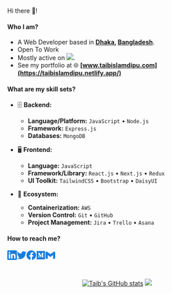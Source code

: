 Hi there 👋!

#### Who I am?

- A Web Developer based in **[Dhaka](https://en.wikipedia.org/wiki/Dhaka), [Bangladesh](https://en.wikipedia.org/wiki/Bangladesh)**.
- Open To Work
- Mostly active on <a href="https://www.linkedin.com/in/taibislamdipu/"><img src="https://cdn-icons-png.flaticon.com/512/174/174857.png" height=20></a>.
- See my portfolio at 🌐 **[www.taibislamdipu.com](https://taibislamdipu.netlify.app/)**

#### What are my skill sets?

- 🗄️ **Backend:**

  - **Language/Platform:** `JavaScript` • `Node.js`
  - **Framework:** `Express.js`
  - **Databases:** `MongoDB`

- 🖥 **Frontend:**

  - **Language:** `JavaScript`
  - **Framework/Library:** `React.js` • `Next.js` • `Redux`
  - **UI Toolkit:** `TailwindCSS` • `Bootstrap` • `DaisyUI`

- 🎡 **Ecosystem:**
  - **Containerization:** `AWS`
  - **Version Control:** `Git` • `GitHub`
  - **Project Management:** `Jira` • `Trello` • `Asana`

#### How to reach me?

<a href="https://www.linkedin.com/in/taibislamdipu">
  <img align="left" alt="LinkedIn" width="22px" src="./assets/linkedin.svg" />
</a>

<a href="https://twitter.com/taibislamdipu">
  <img align="left" alt="Twitter" width="22px" src="./assets/twitter.svg" />
</a>

<a href="https://www.facebook.com/taibislamdipu">
  <img align="left" alt="Facebook" width="22px" src="./assets/facebook.svg" />
</a>

<a href="https://medium.com/@taibislamdipu">
  <img align="left" alt="Medium" width="22px" src="./assets/medium.svg" />
</a>

<a href="mailto:mailtaibislam@gmail.com">
  <img align="left" alt="Mail" width="22px" src="./assets/gmail.svg" />
</a>

<br/>
<br/>
<br/>

<p align="center">
<a href="http://www.github.com/taibislamdipu"><img src="https://github-readme-stats.vercel.app/api?username=taibislamdipu&show_icons=true&hide=&count_private=true&title_color=3382ed&text_color=ffffff&icon_color=3382ed&bg_color=1c1917&hide_border=true&show_icons=true" alt="Taib's GitHub stats" /></a>
<a href="http://www.github.com/taibislamdipu"><img src="https://github-readme-streak-stats.herokuapp.com/?user=taibislamdipu&stroke=ffffff&background=1c1917&ring=0891b2&fire=0891b2&currStreakNum=ffffff&currStreakLabel=0891b2&sideNums=ffffff&sideLabels=ffffff&dates=ffffff&hide_border=true" /></a>
 </p>

